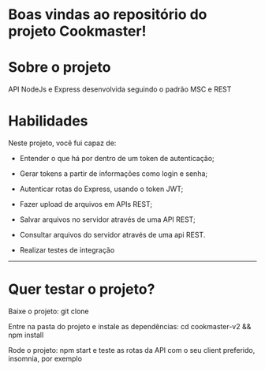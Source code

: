 # Boas vindas ao repositório do projeto Cookmaster!

# Sobre o projeto

API NodeJs e Express desenvolvida seguindo o padrão MSC e REST

# Habilidades

Neste projeto, você fui capaz de:

- Entender o que há por dentro de um token de autenticação;

- Gerar tokens a partir de informações como login e senha;

- Autenticar rotas do Express, usando o token JWT;

- Fazer upload de arquivos em APIs REST;

- Salvar arquivos no servidor através de uma API REST;

- Consultar arquivos do servidor através de uma api REST.

- Realizar testes de integração

---

# Quer testar o projeto?

Baixe o projeto: git clone

Entre na pasta do projeto e instale as dependências: cd cookmaster-v2 && npm install

Rode o projeto: npm start e teste as rotas da API com o seu client preferido, insomnia, por exemplo
